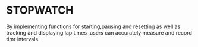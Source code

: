 # STOPWATCH
By implementing functions for starting,pausing and resetting as well as
tracking and displaying lap times ,users can accurately measure and
record timr intervals.
